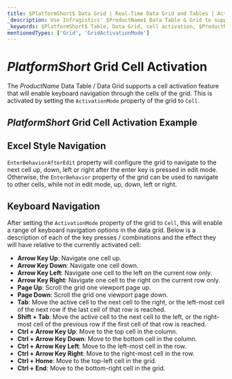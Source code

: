 ```yaml
---
title: $PlatformShort$ Data Grid | Real-Time Data Grid and Tables | Activation | Infragistics
_description: Use Infragistics' $ProductName$ Data Table & Grid to support the cell activation feature that will enable keyboard navigation through the cells of the grid. View $ProductName$ table tutorials!
_keywords: $PlatformShort$ Table, Data Grid, cell activation, $ProductName$, Infragistics
mentionedTypes: ['Grid', 'GridActivationMode']
---
```


# $PlatformShort$ Grid Cell Activation

The $ProductName$ Data Table / Data Grid supports a cell activation feature that will enable keyboard navigation through the cells of the grid. This is activated by setting the `ActivationMode` property of the grid to `Cell`.

## $PlatformShort$ Grid Cell Activation Example


<code-view style="height: 600px" 
           data-demos-base-url="{environment:demosBaseUrl}" 
           iframe-src="{environment:demosBaseUrl}/grids/data-grid-cell-activation" 
           alt="$PlatformShort$ Grid Cell Activation Example" 
           github-src="grids/data-grid/cell-activation">
</code-view>

<div class="divider--half"></div>

## Excel Style Navigation

`EnterBehaviorAfterEdit` property will configure the grid to navigate to the next cell up, down, left or right after the enter key is pressed in edit mode. Otherwise, the `EnterBehavior` property of the grid can be used to navigate to other cells, while not in edit mode, up, down, left or right. 

## Keyboard Navigation

After setting the `ActivationMode` property of the grid to `Cell`, this will enable a range of keyboard navigation options in the data grid. Below is a description of each of the key presses / combinations and the effect they will have relative to the currently activated cell:

- <b>Arrow Key Up</b>: Navigate one cell up.
- <b>Arrow Key Down</b>: Navigate one cell down.
- <b>Arrow Key Left</b>: Navigate one cell to the left on the current row only.
- <b>Arrow Key Right</b>: Navigate one cell to the right on the current row only.
- <b>Page Up</b>: Scroll the grid one viewport page up.
- <b>Page Down</b>: Scroll the grid one viewport page down.
- <b>Tab</b>: Move the active cell to the next cell to the right, or the left-most cell of the next row if the last cell of that row is reached.
- <b>Shift + Tab</b>: Move the active cell to the next cell to the left, or the right-most cell of the previous row if the first cell of that row is reached.
- <b>Ctrl + Arrow Key Up</b>: Move to the top cell in the column.
- <b>Ctrl + Arrow Key Down</b>: Move to the bottom cell in the column.
- <b>Ctrl + Arrow Key Left</b>: Move to the left-most cell in the row.
- <b>Ctrl + Arrow Key Right</b>: Move to the right-most cell in the row.
- <b>Ctrl + Home</b>: Move to the top-left cell in the grid.
- <b>Ctrl + End</b>: Move to the bottom-right cell in the grid.
